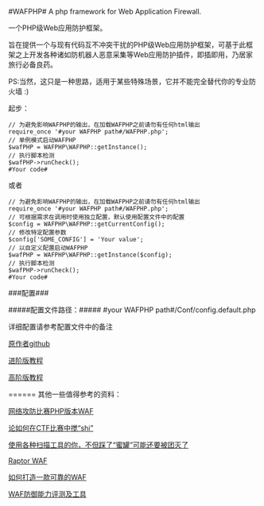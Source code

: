#WAFPHP#
A php framework for Web Application Firewall.

一个PHP级Web应用防护框架。

旨在提供一个与现有代码互不冲突干扰的PHP级Web应用防护框架，可基于此框架之上开发各种诸如防机器人恶意采集等Web应用防护插件，即插即用，乃居家旅行必备良药。

PS:当然，这只是一种思路，适用于某些特殊场景，它并不能完全替代你的专业防火墙 :)

起步：

	// 为避免影响WAFPHP的输出，在加载WAFPHP之前请勿有任何html输出
	require_once '#your WAFPHP path#/WAFPHP.php';
	// 单例模式启动WAFPHP
	$wafPHP = WAFPHP\WAFPHP::getInstance();
	// 执行脚本检测
	$wafPHP->runCheck();
	#Your code#
或者

	// 为避免影响WAFPHP的输出，在加载WAFPHP之前请勿有任何html输出
	require_once '#your WAFPHP path#/WAFPHP.php';
	// 可根据需求在调用时使用独立配置，默认使用配置文件中的配置
	$config = WAFPHP\WAFPHP::getCurrentConfig();
	// 修改特定配置参数
	$config['SOME_CONFIG'] = 'Your value';
	// 以自定义配置启动WAFPHP
	$wafPHP = WAFPHP\WAFPHP::getInstance($config);
	// 执行脚本检测
	$wafPHP->runCheck();
	#Your code#


###配置###



#####配置文件路径：#####
\#your WAFPHP path\#/Conf/config.default.php


详细配置请参考配置文件中的备注


[原作者github](https://github.com/ZoaChou/WAFPHP)


[进阶版教程](https://www.mudoom.com/Article/show/id/35.html)


[高阶版教程](https://www.mudoom.com/Article/show/id/36.html)

======
其他一些值得参考的资料：


[网络攻防比赛PHP版本WAF](http://www.cnblogs.com/test404/p/6017370.html)


[论如何在CTF比赛中搅“shi”](http://www.freebuf.com/articles/web/118149.html)


[使用各种扫描工具的你，不但踩了“蜜罐”可能还要被团灭了](http://www.freebuf.com/articles/network/116922.html)


[Raptor WAF](https://github.com/CoolerVoid/raptor_waf)


[如何打造一款可靠的WAF](http://www.freebuf.com/sectool/54221.html)


[WAF防御能力评测及工具](http://danqingdani.blog.163.com/blog/static/1860941952014101462723470/)


